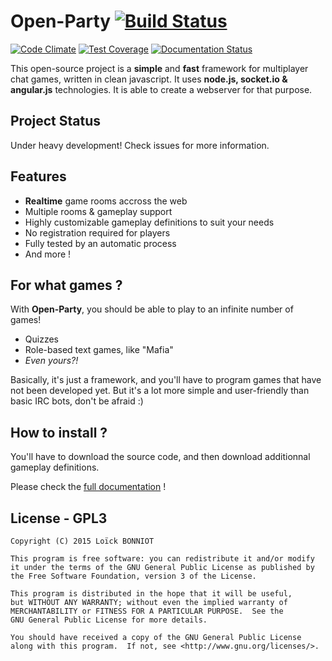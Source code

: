 Open-Party [![Build Status](https://travis-ci.org/Lesterpig/openparty.svg)](https://travis-ci.org/Lesterpig/openparty)
==========

[![Code Climate](https://codeclimate.com/github/Lesterpig/openparty/badges/gpa.svg)](https://codeclimate.com/github/Lesterpig/openparty) [![Test Coverage](https://codeclimate.com/github/Lesterpig/openparty/badges/coverage.svg)](https://codeclimate.com/github/Lesterpig/openparty) [![Documentation Status](https://readthedocs.org/projects/openparty/badge/?version=latest)](https://readthedocs.org/projects/openparty/?badge=latest)

This open-source project is a **simple** and **fast** framework for multiplayer chat games, written in clean javascript.
It uses **node.js, socket.io & angular.js** technologies. It is able to create a webserver for that purpose.

Project Status
--------------

Under heavy development! Check issues for more information.

Features
--------

- **Realtime** game rooms accross the web
- Multiple rooms & gameplay support
- Highly customizable gameplay definitions to suit your needs
- No registration required for players
- Fully tested by an automatic process
- And more !

For what games ?
----------------

With **Open-Party**, you should be able to play to an infinite number of games!

- Quizzes
- Role-based text games, like "Mafia"
- *Even yours?!*

Basically, it's just a framework, and you'll have to program games that have not been developed yet.
But it's a lot more simple and user-friendly than basic IRC bots, don't be afraid :)

How to install ?
----------------

You'll have to download the source code, and then download additionnal gameplay definitions.

Please check the [full documentation](http://openparty.readthedocs.org/en/latest/) !

License - GPL3
--------------

    Copyright (C) 2015 Loïck BONNIOT

    This program is free software: you can redistribute it and/or modify
    it under the terms of the GNU General Public License as published by
    the Free Software Foundation, version 3 of the License.

    This program is distributed in the hope that it will be useful,
    but WITHOUT ANY WARRANTY; without even the implied warranty of
    MERCHANTABILITY or FITNESS FOR A PARTICULAR PURPOSE.  See the
    GNU General Public License for more details.

    You should have received a copy of the GNU General Public License
    along with this program.  If not, see <http://www.gnu.org/licenses/>.

